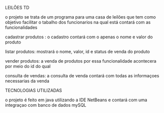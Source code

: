 LEILÕES TD  
 
o projeto se trata de um programa para uma casa de leilões que tem como objetivo facilitar o tabalho dos funcionarios  na qual está contará com as funcionalidades    
  
cadastrar produtos : o cadastro contará com o apenas o nome e valor do produto 

listar produtos: mostrará o nome, valor, id e status de venda do produto 

vender produtos: a venda de produtos por essa funcionalidade acontecera por meio do id do qual  

consulta de vendas: a consulta de venda contará com todas as informaçoes necessarias da venda

TECNOLOGIAS UTILIZADAS 

o projeto é feito em java  utilizando a IDE NetBeans e contará com uma integraçao com banco de dados mySQL
